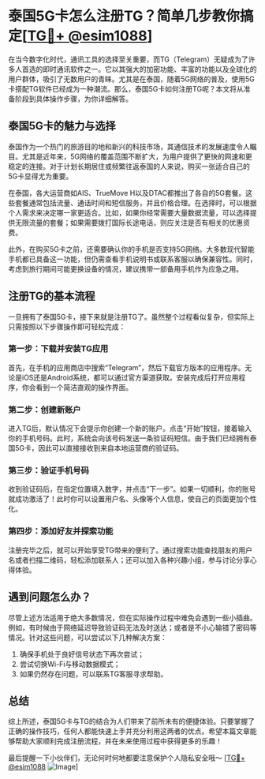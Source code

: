 # 泰国5G卡怎么注册TG？简单几步教你搞定[[TG💪+ @esim1088](https://t.me/s/esim1088)]

在当今数字化时代，通讯工具的选择至关重要，而TG（Telegram）无疑成为了许多人首选的即时通讯软件之一。它以其强大的加密功能、丰富的功能以及全球化的用户群体，吸引了无数用户的青睐。尤其是在泰国，随着5G网络的普及，使用5G卡搭配TG软件已经成为一种潮流。那么，泰国5G卡如何注册TG呢？本文将从准备阶段到具体操作步骤，为你详细解答。

## 泰国5G卡的魅力与选择

泰国作为一个热门的旅游目的地和新兴的科技市场，其通信技术的发展速度令人瞩目。尤其是近年来，5G网络的覆盖范围不断扩大，为用户提供了更快的网速和更稳定的连接。对于计划长期居住或频繁往返泰国的人来说，购买一张适合自己的5G卡显得尤为重要。

在泰国，各大运营商如AIS、TrueMove H以及DTAC都推出了各自的5G套餐。这些套餐通常包括流量、通话时间和短信服务，并且价格合理。在选择时，可以根据个人需求来决定哪一家更适合。比如，如果你经常需要大量数据流量，可以选择提供无限流量的套餐；如果需要拨打国际长途电话，则应关注是否有相关的优惠资费。

此外，在购买5G卡之前，还需要确认你的手机是否支持5G网络。大多数现代智能手机都已具备这一功能，但仍需查看手机说明书或联系客服以确保兼容性。同时，考虑到旅行期间可能更换设备的情况，建议携带一部备用手机作为应急之用。

## 注册TG的基本流程

一旦拥有了泰国5G卡，接下来就是注册TG了。虽然整个过程看似复杂，但实际上只需按照以下步骤操作即可轻松完成：

### 第一步：下载并安装TG应用

首先，在手机的应用商店中搜索“Telegram”，然后下载官方版本的应用程序。无论是iOS还是Android系统，都可以通过官方渠道获取。安装完成后打开应用程序，你会看到一个简洁直观的操作界面。

### 第二步：创建新账户

进入TG后，默认情况下会提示你创建一个新的账户。点击“开始”按钮，接着输入你的手机号码。此时，系统会向该号码发送一条验证码短信。由于我们已经拥有泰国5G卡，因此可以直接接收到来自本地运营商的验证码。

### 第三步：验证手机号码

收到验证码后，在指定位置填入数字，并点击“下一步”。如果一切顺利，你的账号就成功激活了！此时你可以设置用户名、头像等个人信息，使自己的页面更加个性化。

### 第四步：添加好友并探索功能

注册完毕之后，就可以开始享受TG带来的便利了。通过搜索功能查找朋友的用户名或者扫描二维码，轻松添加联系人；还可以加入各种兴趣小组，参与讨论分享心得体验。

## 遇到问题怎么办？

尽管上述方法适用于绝大多数情况，但在实际操作过程中难免会遇到一些小插曲。例如，有时候由于网络延迟导致验证码无法及时送达；或者是不小心输错了密码等情况。针对这些问题，可以尝试以下几种解决方案：

1. 确保手机处于良好信号状态下再次尝试；
2. 尝试切换Wi-Fi与移动数据模式；
3. 如果仍然存在问题，可以联系TG客服寻求帮助。

## 总结

综上所述，泰国5G卡与TG的结合为人们带来了前所未有的便捷体验。只要掌握了正确的操作技巧，任何人都能快速上手并充分利用这两者的优点。希望本篇文章能够帮助大家顺利完成注册流程，并在未来使用过程中获得更多的乐趣！

最后提醒一下小伙伴们，无论何时何地都要注意保护个人隐私安全哦～ [[TG💪+ @esim1088](https://t.me/s/esim1088) ![Image](https://i.postimg.cc/4NQfJmqS/Snipaste-2025-05-13-00-14-12.png)]